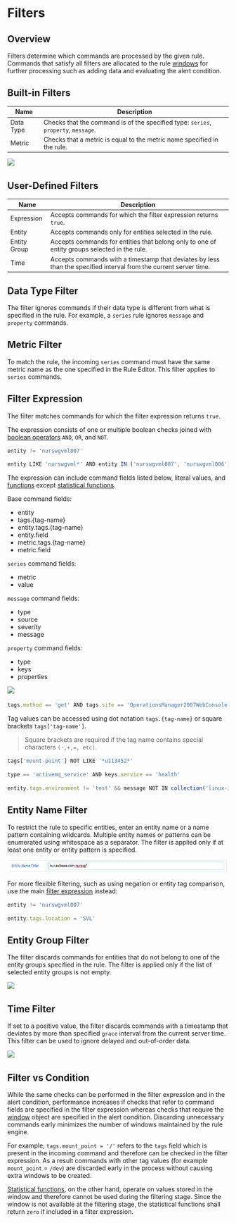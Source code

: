 # Filters

## Overview

Filters determine which commands are processed by the given rule. Commands that satisfy all filters are allocated to the rule [windows](window.md) for further processing such as adding data and evaluating the alert condition.

## Built-in Filters

| **Name** | **Description** |
| --- | --- |
| Data Type | Checks that the command is of the specified type: `series`, `property`, `message`. |
| Metric | Checks that a metric is equal to the metric name specified in the rule. |

![](./images/filter-dt-metric.png)

## User-Defined Filters

| **Name** | **Description** |
| --- | --- |
| Expression | Accepts commands for which the filter expression returns `true`. |
| Entity | Accepts commands only for entities selected in the rule. |
| Entity Group | Accepts commands for entities that belong only to one of entity groups selected in the rule. |
| Time | Accepts commands with a timestamp that deviates by less than the specified interval from the current server time. |

## Data Type Filter

The filter ignores commands if their data type is different from what is specified in the rule.
For example, a `series` rule ignores `message` and `property` commands.

## Metric Filter

To match the rule, the incoming `series` command must have the same metric name as the one specified in the Rule Editor. This filter applies to `series` commands.

## Filter Expression

The filter matches commands for which the filter expression returns `true`.

The expression consists of one or multiple boolean checks joined with [boolean operators](operators.md#boolean-operators) `AND`, `OR`, and `NOT`.

```javascript
entity != 'nurswgvml007'
```

```javascript
entity LIKE 'nurswgvml*' AND entity IN ('nurswgvml007', 'nurswgvml006')
```

The expression can include command fields listed below, literal values, and [functions](functions.md) except [statistical functions](functions-statistical.md).

Base command fields:

* entity
* tags.{tag-name}
* entity.tags.{tag-name}
* entity.field
* metric.tags.{tag-name}
* metric.field

`series` command fields:

* metric
* value

`message` command fields:

* type
* source
* severity
* message

`property` command fields:

* type
* keys
* properties

![](./images/filter-expression.png)

```javascript
tags.method == 'get' AND tags.site == 'OperationsManager2007WebConsole'
```

Tag values can be accessed using dot notation `tags.{tag-name}` or square brackets `tags['tag-name']`.

> Square brackets are required if the tag name contains special characters `(-,+,=, etc)`.

```javascript
tags['mount-point'] NOT LIKE '*u113452*'
```

```javascript
type == 'activemq_service' AND keys.service == 'health'
```

```javascript
entity.tags.environment != 'test' && message NOT IN collection('linux-ignore-commands')
```

## Entity Name Filter

To restrict the rule to specific entities, enter an entity name or a name pattern containing wildcards. Multiple entity names or patterns can be enumerated using whitespace as a separator. The filter is applied only if at least one entity or entity pattern is specified.

![](./images/filter-entity.png)

For more flexible filtering, such as using negation or entity tag comparison, use the main [filter expression](#filter-expression) instead:

```javascript
entity != 'nurswgvml007'
```

```javascript
entity.tags.location = 'SVL'
```

## Entity Group Filter

The filter discards commands for entities that do not belong to one of the entity groups specified in the rule. The filter is applied only if the list of selected entity groups is not empty.

![](./images/filter-entity-group.png)

## Time Filter

If set to a positive value, the filter discards commands with a timestamp that deviates by more than specified `grace` interval from the current server time. This filter can be used to ignore delayed and out-of-order data.

![](./images/filter-time.png)

## Filter vs Condition

While the same checks can be performed in the filter expression and in the alert condition, performance increases if checks that refer to command fields are specified in the filter expression whereas checks that require the [window](window.md) object are specified in the alert condition. Discarding unnecessary commands early minimizes the number of windows maintained by the rule engine.

For example, `tags.mount_point = '/'` refers to the `tags` field which is present in the incoming command and therefore can be checked in the filter expression. As a result commands with other tag values (for example `mount_point` = `/dev`) are discarded early in the process without causing extra windows to be created.

[Statistical functions](functions-statistical.md), on the other hand, operate on values stored in the window and therefore cannot be used during the filtering stage. Since the window is not available at the filtering stage, the statistical functions shall return `zero` if included in a filter expression.
